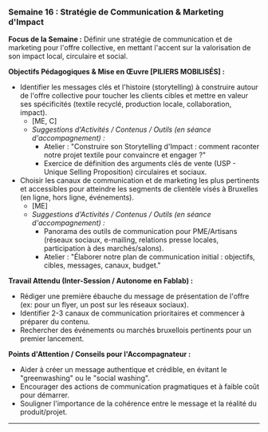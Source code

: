 ### Semaine 16 : Stratégie de Communication & Marketing d'Impact

**Focus de la Semaine :** Définir une stratégie de communication et de marketing pour l'offre collective, en mettant l'accent sur la valorisation de son impact local, circulaire et social.

**Objectifs Pédagogiques & Mise en Œuvre \[PILIERS MOBILISÉS\] :**

* Identifier les messages clés et l'histoire (storytelling) à construire autour de l'offre collective pour toucher les clients cibles et mettre en valeur ses spécificités (textile recyclé, production locale, collaboration, impact).  
  * \[ME, C\]  
  * *Suggestions d'Activités / Contenus / Outils (en séance d'accompagnement) :*  
    * Atelier : "Construire son Storytelling d'Impact : comment raconter notre projet textile pour convaincre et engager ?"  
    * Exercice de définition des arguments clés de vente (USP \- Unique Selling Proposition) circulaires et sociaux.  
* Choisir les canaux de communication et de marketing les plus pertinents et accessibles pour atteindre les segments de clientèle visés à Bruxelles (en ligne, hors ligne, événements).  
  * \[ME\]  
  * *Suggestions d'Activités / Contenus / Outils (en séance d'accompagnement) :*  
    * Panorama des outils de communication pour PME/Artisans (réseaux sociaux, e-mailing, relations presse locales, participation à des marchés/salons).  
    * Atelier : "Élaborer notre plan de communication initial : objectifs, cibles, messages, canaux, budget."

**Travail Attendu (Inter-Session / Autonome en Fablab) :**

* Rédiger une première ébauche du message de présentation de l'offre (ex: pour un flyer, un post sur les réseaux sociaux).  
* Identifier 2-3 canaux de communication prioritaires et commencer à préparer du contenu.  
* Rechercher des événements ou marchés bruxellois pertinents pour un premier lancement.

**Points d'Attention / Conseils pour l'Accompagnateur :**

* Aider à créer un message authentique et crédible, en évitant le "greenwashing" ou le "social washing".  
* Encourager des actions de communication pragmatiques et à faible coût pour démarrer.  
* Souligner l'importance de la cohérence entre le message et la réalité du produit/projet.

---

